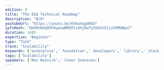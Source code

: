 ```yaml
---
edition: 4
title: "The EEA Technical Roadmap"
description: "N/A"
youtubeUrl: "https://youtu.be/KhkaVqg4HGU"
ipfsHash: "QmSRnHdq9ShdywuqMN5R1i4hjKw7ytGdiV52jsU5MUWpn7"
duration: 1485
expertise: "Beginner"
type: "Talk"
track: "Scalability"
keywords: ['enterprise',' foundation',' developers',' library',' stack',' permissions',' json-rpc',' impact']
tags: ['Scalability']
speakers: ['Ron Resnick',' Conor Svensson']
---
```

